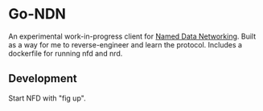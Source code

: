 # Go-NDN

An experimental work-in-progress client for [Named Data Networking](http://named-data.net/).
 Built as a way for me to reverse-engineer and learn the protocol. Includes a dockerfile for
running nfd and nrd.

## Development

Start NFD with "fig up".
